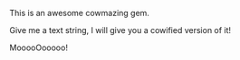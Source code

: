 This is an awesome cowmazing gem.

Give me a text string, I will give you a cowified version of it!

MooooOooooo!
